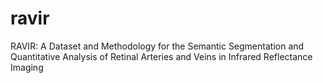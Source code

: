 # ravir
RAVIR: A Dataset and Methodology for the Semantic Segmentation and Quantitative Analysis of Retinal Arteries and Veins in Infrared Reflectance Imaging
